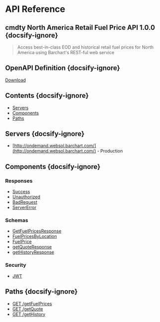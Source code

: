 # API Reference

## cmdty North America Retail Fuel Price API 1.0.0 {docsify-ignore}
    
> Access best-in-class EOD and historical retail fuel prices for North America using Barchart&#x27;s REST-ful web service

## OpenAPI Definition {docsify-ignore}

[Download](static/openapi.yaml)

## Contents {docsify-ignore}

* [Servers](#Servers)
* [Components](#Components)
* [Paths](#Paths)


## Servers {docsify-ignore}

* [http://ondemand.websol.barchart.com/](http://ondemand.websol.barchart.com/)  - Production

## Components {docsify-ignore}

### Responses 

* [Success](/content/api/components?id=responsesSuccess)
* [Unauthorized](/content/api/components?id=responsesUnauthorized)
* [BadRequest](/content/api/components?id=responsesBadRequest)
* [ServerError](/content/api/components?id=responsesServerError)

### Schemas 

* [GetFuelPricesResponse](/content/api/components?id=schemasGetFuelPricesResponse)
* [FuelPricesByLocation](/content/api/components?id=schemasFuelPricesByLocation)
* [FuelPrice](/content/api/components?id=schemasFuelPrice)
* [getQuoteResponse](/content/api/components?id=schemasgetQuoteResponse)
* [getHistoryResponse](/content/api/components?id=schemasgetHistoryResponse)

### Security 

* [JWT](/content/api/components?id=securityJWT)

## Paths {docsify-ignore}

* [GET /getFuelPrices](/content/api/paths?id=get-getFuelPrices)
* [GET /getQuote](/content/api/paths?id=get-getQuote)
* [GET /getHistory](/content/api/paths?id=get-getHistory)
